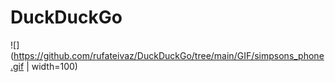 # DuckDuckGo

![](https://github.com/rufateivaz/DuckDuckGo/tree/main/GIF/simpsons_phone.gif | width=100)
